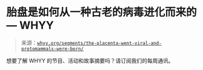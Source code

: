 <!--yml

category: 未分类

日期：2024-05-27 15:00:23

-->

# 胎盘是如何从一种古老的病毒进化而来的 — WHYY

> 来源：[`whyy.org/segments/the-placenta-went-viral-and-protomammals-were-born/`](https://whyy.org/segments/the-placenta-went-viral-and-protomammals-were-born/)

想要了解 WHYY 的节目、活动和故事摘要吗？请订阅我们的每周通讯。
